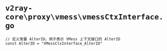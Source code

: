 # `v2ray-core\proxy\vmess\vmessCtxInterface.go`

```
// 定义常量 AlterID，用于表示 VMess 上下文接口的 AlterID
const AlterID = "VMessCtxInterface_AlterID"
```